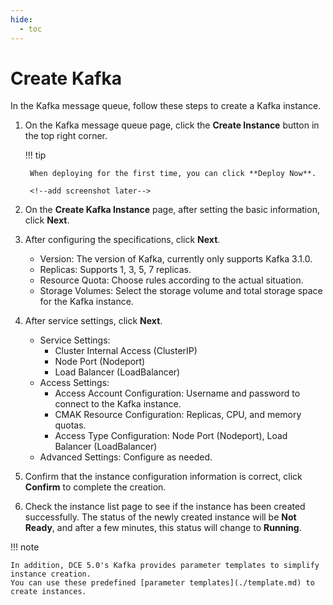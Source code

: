 ```yaml
---
hide:
  - toc
---
```


# Create Kafka

In the Kafka message queue, follow these steps to create a Kafka instance.

1. On the Kafka message queue page, click the __Create Instance__ button in the top right corner.

    <!--add screenshot later-->

    !!! tip

        When deploying for the first time, you can click **Deploy Now**.

        <!--add screenshot later-->

2. On the __Create Kafka Instance__ page, after setting the basic information, click __Next__.

    <!--add screenshot later-->

3. After configuring the specifications, click __Next__.

    - Version: The version of Kafka, currently only supports Kafka 3.1.0.
    - Replicas: Supports 1, 3, 5, 7 replicas.
    - Resource Quota: Choose rules according to the actual situation.
    - Storage Volumes: Select the storage volume and total storage space for the Kafka instance.

    <!--add screenshot later-->

4. After service settings, click __Next__.

    - Service Settings:
        - Cluster Internal Access (ClusterIP)
        - Node Port (Nodeport)
        - Load Balancer (LoadBalancer)
    - Access Settings:
        - Access Account Configuration: Username and password to connect to the Kafka instance.
        - CMAK Resource Configuration: Replicas, CPU, and memory quotas.
        - Access Type Configuration: Node Port (Nodeport), Load Balancer (LoadBalancer)
    - Advanced Settings: Configure as needed.

    <!--add screenshot later-->

5. Confirm that the instance configuration information is correct, click __Confirm__ to complete the creation.

    <!--add screenshot later-->

6. Check the instance list page to see if the instance has been created successfully. The status of the newly created instance will be __Not Ready__, and after a few minutes, this status will change to __Running__.

    <!--add screenshot later-->

!!! note

    In addition, DCE 5.0's Kafka provides parameter templates to simplify instance creation.
    You can use these predefined [parameter templates](./template.md) to create instances.

